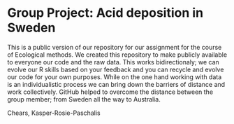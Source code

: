 # Group Project: Acid deposition in Sweden
<p>This is a public version of our repository for our assignment for the course of Ecological methods. We created this repository to make publicly available to everyone our code and the raw data. This works bidirectionaly; we can evolve our R skills based on your feedback and you can recycle and evolve our code for your own purposes. While on the one hand working with data is an individualistic process we can bring down the barriers of distance and work collectively. GitHub helped to overcome the distance between the group member; from Sweden all the way to Australia.</p>

Chears,
Kasper-Rosie-Paschalis
